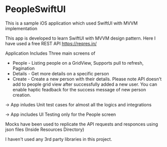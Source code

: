 # PeopleSwiftUI
This is a sample iOS application which used SwiftUI with MVVM implementation

This app is developed to learn SwiftUI with MVVM design pattern.
Here I have used a free REST API https://reqres.in/ 

Application Includes Three main screens of 

* People - Listing people on a GridView, Supports pull to refresh, Pagination 
* Details - Get more details on a specific person 
* Create - Create a new person with their details. Please note API doesn't add to people grid view after successfully added a new user. You can enable haptic feadback for the success message of new person creation.

-> App inludes Unit test cases for almost all the logics and integrations

-> App includes UI Testing only for the People screen

Mocks have been used to replicate the API requests and responces using json files (Inside Resources Directory)

I haven't used any 3rd party libraries in this project. 
